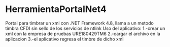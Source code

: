# HerramientaPortalNet4
Portal para timbrar un xml con .NET Framework 4.8, llama a un metodo timbra CFDI sin sello de los servicios de ntlink
Uso del aplicativo:
1.-crear un xml con la empresa de pruebas URE180429TM6
2.-cargar el archivo en la aplicacion
3.-el aplicativo regresa el timbre de dicho xml

